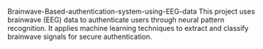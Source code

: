 Brainwave-Based-authentication-system-using-EEG-data
This project uses brainwave (EEG) data to authenticate users through neural pattern recognition. It applies machine learning techniques to extract and classify brainwave signals for secure authentication.
